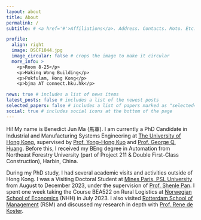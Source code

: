 ```yaml
---
layout: about
title: About
permalink: /
subtitle: # <a href='#'>Affiliations</a>. Address. Contacts. Moto. Etc.

profile:
  align: right
  image: DSCF1044.jpg
  image_circular: false # crops the image to make it circular
  more_info: >
    <p>Room 8-25</p>
    <p>Haking Wong Building</p>
    <p>Pokfulam, Hong Kong</p>
    <p>bjma AT connect.hku.hk</p>

news: true # includes a list of news items
latest_posts: false # includes a list of the newest posts
selected_papers: false # includes a list of papers marked as "selected={true}"
social: true # includes social icons at the bottom of the page
---
```


Hi! My name is Benedict Jun Ma (馬軍). I am currently a PhD Candidate in Industrial and Manufacturing Systems Engineering at [The University of Hong Kong](https://www.hku.hk), supervised by [Prof. Yong-Hong Kuo](https://www.imse.hku.hk/people/y-h-kuo) and [Prof. George Q. Huang](https://www.polyu.edu.hk/ise/people/academic-staff/george-huang/). Before this, I received my BEng degree in Automation from Northeast Forestry University (part of Project 211 & Double First-Class Construction), Harbin, China.

During my PhD study, I had several academic visits and activities outside of Hong Kong. I was a Visiting Doctoral Student at [Mines Paris, PSL University](https://www.minesparis.psl.eu) from August to December 2023, under the supervision of [Prof. Shenle Pan](https://www.minesparis.psl.eu/Services/Annuaire/shenle-pan). I spent one week taking the Course BEA522 on Rural Logistics at [Norwegian School of Economics](https://www.nhh.no/en/) (NHH) in July 2023. I also visited [Rotterdam School of Management](https://www.rsm.nl) (RSM) and discussed my research in depth with [Prof. Rene de Koster](https://www.rsm.nl/people/rene-de-koster/).

